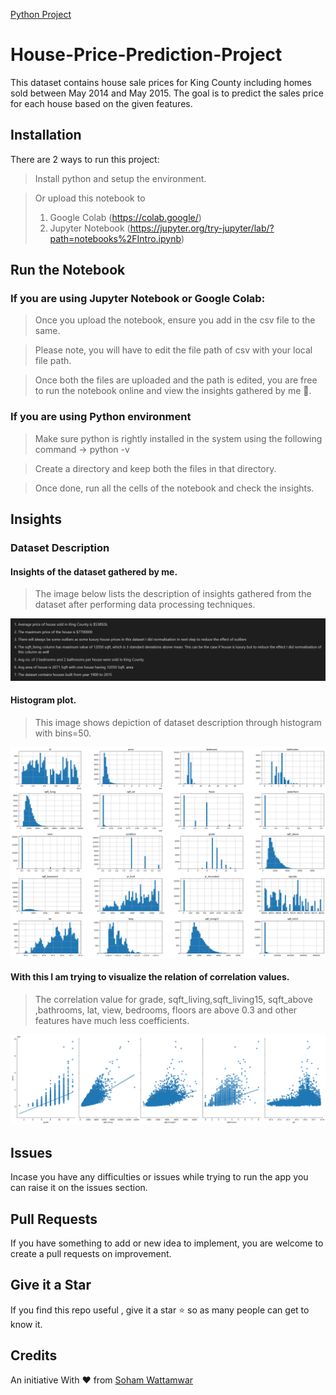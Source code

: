[Python Project](https://www.python.org/downloads/)  

# House-Price-Prediction-Project

This dataset contains house sale prices for King County including homes sold between May 2014 and May 2015. The goal is to predict the sales price for each house based on the given features.  


## Installation  

There are 2 ways to run this project:
  
> Install python and setup the environment.

> Or upload this notebook to 
> 1. Google Colab (https://colab.google/) 
> 2. Jupyter Notebook (https://jupyter.org/try-jupyter/lab/?path=notebooks%2FIntro.ipynb)

  

## Run the Notebook

  

### If you are using Jupyter Notebook or Google Colab:

  

> Once you upload the notebook, ensure you add in the csv file to the same.

> Please note, you will have to edit the file path of csv with your local file path.

> Once both the files are uploaded and the path is edited, you are free to run the notebook online and view the insights gathered by me :star_struck:.

  

### If you are using Python environment

  

> Make sure python is rightly installed in the system using the following command -> python -v

  

> Create a directory and keep both the files in that directory.

  

> Once done, run all the cells of the notebook and check the insights.


## Insights

### Dataset Description

#### Insights of the dataset gathered by me.
> The image below lists the description of insights gathered from the dataset after performing data processing techniques.

![dataset-insights](./assets/data-1.png)

#### Histogram plot.

> This image shows depiction of dataset description through histogram with bins=50.

![histogram-plot-insights-of-data](./assets/data-2.png)

#### With this I am trying to visualize the relation of correlation values.

> The correlation value for grade, sqft_living,sqft_living15, sqft_above ,bathrooms, lat, view, bedrooms, floors are above 0.3 and other features have much less coefficients.

![image-showing-correlation](./assets/data-3.png)

## Issues
  

Incase you have any difficulties or issues while trying to run the app you can raise it on the issues section.
  

## Pull Requests
  

If you have something to add or new idea to implement, you are welcome to create a pull requests on improvement.
  

## Give it a Star
  

If you find this repo useful , give it a star :star: so as many people can get to know it.

  

## Credits


An initiative With :heart: from [Soham Wattamwar ](https://www.linkedin.com/in/soham-wattamwar-9b790119a)